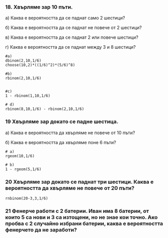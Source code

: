 ### 18. Хвърляме зар 10 пъти.
   а) Каква е вероятността да се паднат само 2 шестици?
   
   б) Каква е вероятността да се паднат не повече от 2 шестици?
   
   в) Каква е вероятността да се паднат 2 или повече шестици?
   
   г) Каква е вероятността да се паднат между 3 и 8 шестици?
```
#a)
dbinom(2,10,1/6)
choose(10,2)*((1/6)^2)*(5/6)^8)

#b)
rbinom(2,10,1/6)


#c)
1 - rbinom(1,10,1/6)

# d)
rbinom(8,10,1/6) - rbinom(2,10,1/6)
```
### 19 Хвърляме зар докато се падне шестица.
а) Каква е вероятността да хвърляме не повече от 10 пъти?

б) Каква е вероятността да хвърляме поне 6 пъти?
```
# a)
rgeom(10,1/6)

# b)
1 - rgeom(5,1/6)
```
### 20 Хвърляме зар докато се паднат три шестици. Каква е вероятността да хвърляме не повече от 20 пъти?
```
rnbinom(20-3,3,1/6)
```
### 21 Фенерче работи с 2 батерии. Иван има 8 батерии, от които 5 са нови и 3 са изтощени, но не знае кои точно. Ако пробва с 2 случайно избрани батерии, каква е вероятността фенерчето да не заработи?
